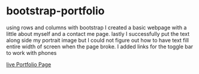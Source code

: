 # bootstrap-portfolio
using rows and columns with bootstrap I created a basic webpage with a little about myself and a contact me page. 
lastly I successfully put the text along side my portrait image but I could not figure out how to have text fill entire width of screen when the page broke. 
I added links for the toggle bar to work with phones

[live Portfolio Page](https://matt1cheney.github.io/bootstrap-portfolio/)